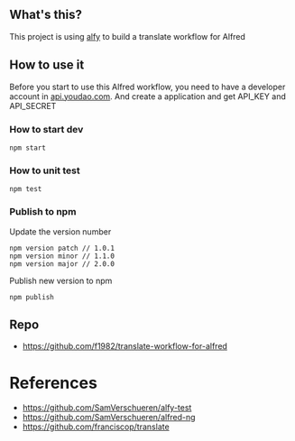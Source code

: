 ## What's this?

This project is using [alfy](https://github.com/sindresorhus/alfy) to build a translate workflow for Alfred 

## How to use it

Before you start to use this Alfred workflow, you need to have a developer account in [api.youdao.com](https://ai.youdao.com/gw.s#/). And create a application and get API_KEY and API_SECRET

### How to start dev

`npm start`

### How to unit test

`npm test`

### Publish to npm

Update the version number

```
npm version patch // 1.0.1
npm version minor // 1.1.0
npm version major // 2.0.0
```

Publish new version to npm 

```
npm publish
```

## Repo
- https://github.com/f1982/translate-workflow-for-alfred

# References
- https://github.com/SamVerschueren/alfy-test
- https://github.com/SamVerschueren/alfred-ng
- https://github.com/franciscop/translate
